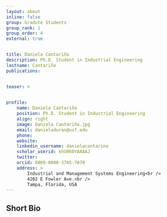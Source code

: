 ```yaml
---
layout: about
inline: false
group: Gradute Students
group_rank: 1
group_order: 4
external: true


title: Daniela Cantariño
description: Ph.D. Student in Industrial Engineering
lastname: Cantariño
publications: 


teaser: >
    

profile:
    name: Daniela Cantariño
    position: Ph.D. Student in Industrial Engineering
    align: right
    image: Daniela Cantariño.jpg
    email: danieladuran@usf.edu
    phone: 
    website: 
    linkedin_username: danielacantarino
    scholar_userid: khU060YAAAAJ
    twitter: 
    orcid: 0009-0000-3765-7870
    address: >
        Industrial and Management Systems Engineering<br />
        4202 E Fowler Ave.<br />        
        Tampa, Florida, USA
---
```




## Short Bio

